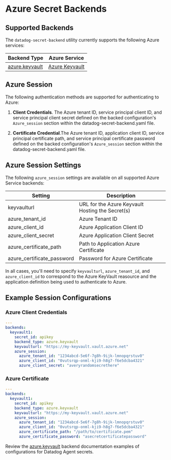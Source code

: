 # Azure Secret Backends

## Supported Backends

The `datadog-secret-backend` utility currently supports the following Azure services:

| Backend Type | Azure Service |
| --- | --- |
| [azure.keyvault](keyvault.md) | [Azure Keyvault](https://docs.microsoft.com/en-us/Azure/key-vault/secrets/quick-create-portal) |


## Azure Session

The following authentication methods are supported for authenticating to Azure:

1. **Client Credentials**. The Azure tenant ID, service principal client ID, and service principal client secret defined on the backed configuration's `Azure_session` section within the datadog-secret-backend.yaml file.

2. **Certificate Credential**.The Azure tenant ID, application client ID, service principal certificate path, and service principal certificate password defined on the backed configuration's `Azure_session` section within the datadog-secret-backend.yaml file.

## Azure Session Settings

The following `azure_session` settings are available on all supported Azure Service backends:

| Setting | Description |
| --- | --- |
| keyvaulturl | URL for the Azure Keyvault Hosting the Secret(s) |
| azure_tenant_id | Azure Tenant ID |
| azure_client_id | Azure Application Client ID |
| azure_client_secret | Azure Application Client Secret |
| azure_certificate_path | Path to Application Azure Certificate |
| azure_certificate_password | Password for Azure Certificate |

In all cases, you'll need to specify `keyvaulturl`, `azure_tenant_id`, and `azure_client_id` to correspond to the Azure KeyVault reasource and the application definition being used to authenticate to Azure.

## Example Session Configurations

### Azure Client Credentials
```yaml
---
backends:
  keyvault1:
    secret_id: apikey
    backend_type: azure.keyvault
    keyvaulturl: "https://my-keyvault.vault.azure.net"
    azure_session:
      azure_tenant_id: "1234abcd-5e6f-7g8h-9ijk-lmnopqrstuv0"
      azure_client_id: "0vutsrqp-onml-kji9-h8g7-f6e5dcba4321"
      azure_client_secret: "averyrandomsecrethere"
```

### Azure Certificate
```yaml
---
backends:
  keyvault1:
    secret_id: apikey
    backend_type: azure.keyvault
    keyvaulturl: "https://my-keyvault.vault.azure.net"
    azure_session:
      azure_tenant_id: "1234abcd-5e6f-7g8h-9ijk-lmnopqrstuv0"
      azure_client_id: "0vutsrqp-onml-kji9-h8g7-f6e5dcba4321"
      azure_certificate_path: "/path/to/certificate.pem"
      azure_certificate_password: "asecretcertificatepassword"
```

Review the [azure.keyvault](keyvault.md) backend documentation examples of configurations for Datadog Agent secrets.
